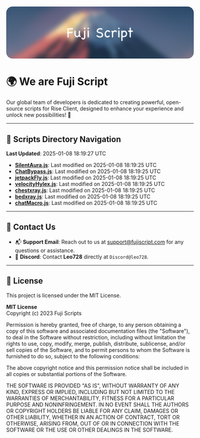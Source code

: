 ![Banner](.github/b.webp)

# 🌍 **We are Fuji Script**

Our global team of developers is dedicated to creating powerful, open-source scripts for Rise Client, designed to enhance your experience and unlock new possibilities! 🌟

---
<!-- SCRIPTS_NAVIGATION_START -->
## 📂 **Scripts Directory Navigation**

**Last Updated**: 2025-01-08 18:19:27 UTC

- **[SilentAura.js](scripts/SilentAura.js)**: Last modified on 2025-01-08 18:19:25 UTC
- **[ChatBypass.js](scripts/ChatBypass.js)**: Last modified on 2025-01-08 18:19:25 UTC
- **[jetpackFly.js](scripts/jetpackFly.js)**: Last modified on 2025-01-08 18:19:25 UTC
- **[velocityHylex.js](scripts/velocityHylex.js)**: Last modified on 2025-01-08 18:19:25 UTC
- **[chestxray.js](scripts/chestxray.js)**: Last modified on 2025-01-08 18:19:25 UTC
- **[bedxray.js](scripts/bedxray.js)**: Last modified on 2025-01-08 18:19:25 UTC
- **[chatMacro.js](scripts/chatMacro.js)**: Last modified on 2025-01-08 18:19:25 UTC

<!-- SCRIPTS_NAVIGATION_END -->

---

## 💬 **Contact Us**  
- 📬 **Support Email**: Reach out to us at [support@fujiscript.com](mailto:support@fujiscript.com) for any questions or assistance.  
- 💬 **Discord**: Contact **Leo728** directly at `Discord@leo728`.

---

## 📜 **License**

This project is licensed under the MIT License.  

**MIT License**  
Copyright (c) 2023 Fuji Scripts  

Permission is hereby granted, free of charge, to any person obtaining a copy of this software and associated documentation files (the "Software"), to deal in the Software without restriction, including without limitation the rights to use, copy, modify, merge, publish, distribute, sublicense, and/or sell copies of the Software, and to permit persons to whom the Software is furnished to do so, subject to the following conditions:  

The above copyright notice and this permission notice shall be included in all copies or substantial portions of the Software.  

THE SOFTWARE IS PROVIDED "AS IS", WITHOUT WARRANTY OF ANY KIND, EXPRESS OR IMPLIED, INCLUDING BUT NOT LIMITED TO THE WARRANTIES OF MERCHANTABILITY, FITNESS FOR A PARTICULAR PURPOSE AND NONINFRINGEMENT. IN NO EVENT SHALL THE AUTHORS OR COPYRIGHT HOLDERS BE LIABLE FOR ANY CLAIM, DAMAGES OR OTHER LIABILITY, WHETHER IN AN ACTION OF CONTRACT, TORT OR OTHERWISE, ARISING FROM, OUT OF OR IN CONNECTION WITH THE SOFTWARE OR THE USE OR OTHER DEALINGS IN THE SOFTWARE.  
